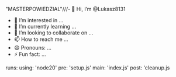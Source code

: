 "MASTERPOWIEDZIAL"///- 👋 Hi, I’m @Lukasz8131
- 👀 I’m interested in ...
- 🌱 I’m currently learning ...
- 💞️ I’m looking to collaborate on ...
- 📫 How to reach me ...
- 😄 Pronouns: ...
- ⚡ Fun fact: ...

<!---
Lukasz8181/Lukasz8181 is a ✨ special ✨ repository because its `README.md` (this file) appears on your GitHub profile.
You can click the Preview link to take a look at your changes.
--->
runs:
  using: 'node20'
  pre: 'setup.js'
  main: 'index.js'
  post: 'cleanup.js
